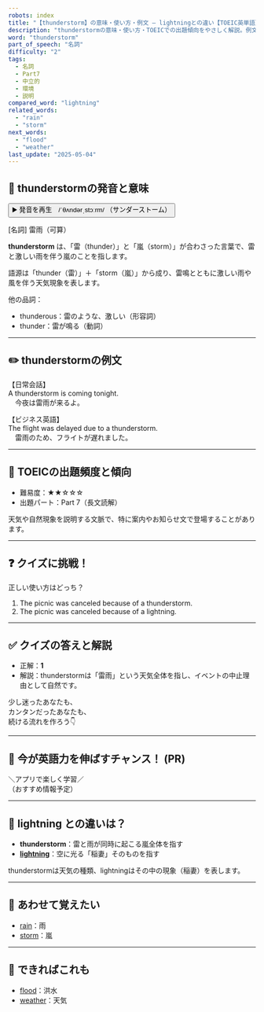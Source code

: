 ```yaml
---
robots: index
title: "【thunderstorm】の意味・使い方・例文 ― lightningとの違い【TOEIC英単語】"
description: "thunderstormの意味・使い方・TOEICでの出題傾向をやさしく解説。例文・クイズ付きでlightningとの違いもわかりやすく学べます。"
word: "thunderstorm"
part_of_speech: "名詞"
difficulty: "2"
tags:
  - 名詞
  - Part7
  - 中立的
  - 環境
  - 説明
compared_word: "lightning"
related_words:
  - "rain"
  - "storm"
next_words:
  - "flood"
  - "weather"
last_update: "2025-05-04"
---
```


## 🔰 thunderstormの発音と意味

<button class="play-audio" onclick="playTTS('thunderstorm')">
  <span class="play-audio-main">
    ▶️ 発音を再生　/ˈθʌndərˌstɔːrm/
  </span>
  <span class="play-audio-sub">
    （サンダーストーム）
  </span>
</button>

[名詞] 雷雨（可算）

**thunderstorm** は、「雷（thunder）」と「嵐（storm）」が合わさった言葉で、雷と激しい雨を伴う嵐のことを指します。

語源は「thunder（雷）」＋「storm（嵐）」から成り、雷鳴とともに激しい雨や風を伴う天気現象を表します。

他の品詞：  
- thunderous：雷のような、激しい（形容詞）
- thunder：雷が鳴る（動詞）

---

## ✏️ thunderstormの例文

【日常会話】  
A thunderstorm is coming tonight.  
　今夜は雷雨が来るよ。

【ビジネス英語】  
The flight was delayed due to a thunderstorm.  
　雷雨のため、フライトが遅れました。

---

## 🎯 TOEICの出題頻度と傾向

- 難易度：★★☆☆☆
- 出題パート：Part 7（長文読解）

天気や自然現象を説明する文脈で、特に案内やお知らせ文で登場することがあります。

---

## ❓ クイズに挑戦！

正しい使い方はどっち？

1. The picnic was canceled because of a thunderstorm.  
2. The picnic was canceled because of a lightning.

---

## ✅ クイズの答えと解説

- 正解：**1**
- 解説：thunderstormは「雷雨」という天気全体を指し、イベントの中止理由として自然です。

少し迷ったあなたも、  
カンタンだったあなたも、  
続ける流れを作ろう👇️

---

## 🚀 今が英語力を伸ばすチャンス！ (PR)

<div class="info-center">
＼アプリで楽しく学習／<br>  
（おすすめ情報予定）
</div>

---

## 🤔  lightning との違いは？

- **thunderstorm**：雷と雨が同時に起こる嵐全体を指す
- **[lightning](/word/lightning/)**：空に光る「稲妻」そのものを指す

thunderstormは天気の種類、lightningはその中の現象（稲妻）を表します。

---

## 🧩 あわせて覚えたい

- [rain](/word/rain/)：雨
- [storm](/word/storm/)：嵐

---

## 📖 できればこれも

- [flood](/word/flood/)：洪水
- [weather](/word/weather/)：天気

<!-- cvid: aid26_bid16 -->
